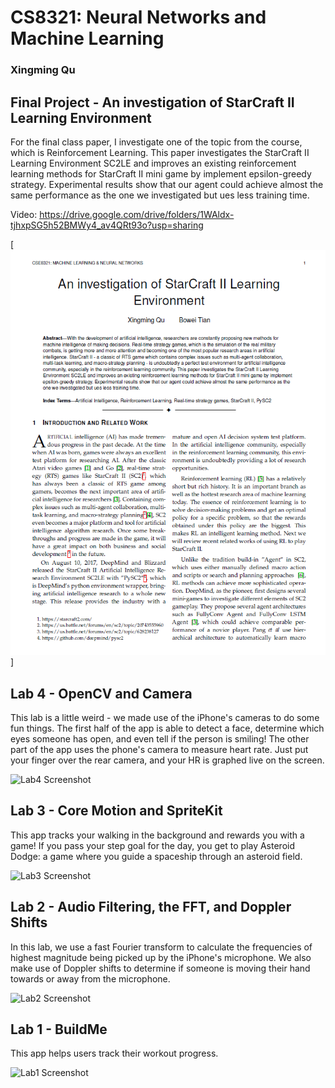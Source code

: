 # CS8321: Neural Networks and Machine Learning
### Xingming Qu

## Final Project - An investigation of StarCraft II Learning Environment
For the final class paper, I investigate one of the topic from the course, which is Reinforcement Learning.
This paper investigates the StarCraft II Learning Environment SC2LE and improves an existing reinforcement learning methods for StarCraft II mini game by implement epsilon-greedy strategy. Experimental results show that our agent could achieve almost the same performance as the one we investigated but ues less training time.

Video: https://drive.google.com/drive/folders/1WAldx-tjhxpSG5h52BMWy4_av4QRt93o?usp=sharing

[![Project](Screenshots/finalpaper.png)]


## Lab 4 - OpenCV and Camera
This lab is a little weird - we made use of the iPhone's cameras to do some fun things. The first half of the app is able to detect a face, determine which eyes someone has open, and even tell if the person is smiling! The other part of the app uses the phone's camera to measure heart rate. Just put your finger over the rear camera, and your HR is graphed live on the screen.


![Lab4 Screenshot](Screenshots/Lab%204.png)


## Lab 3 - Core Motion and SpriteKit
This app tracks your walking in the background and rewards you with a game! If you pass your step goal for the day, you get to play Asteroid Dodge: a game where you guide a spaceship through an asteroid field.


![Lab3 Screenshot](Screenshots/Lab%203.png)


## Lab 2 - Audio Filtering, the FFT, and Doppler Shifts
In this lab, we use a fast Fourier transform to calculate the frequencies of highest magnitude being picked up by the iPhone's microphone. We also make use of Doppler shifts to determine if someone is moving their hand towards or away from the microphone. 


![Lab2 Screenshot](Screenshots/Lab%202.png)


## Lab 1 - BuildMe
This app helps users track their workout progress.


![Lab1 Screenshot](Screenshots/Lab%201.png)